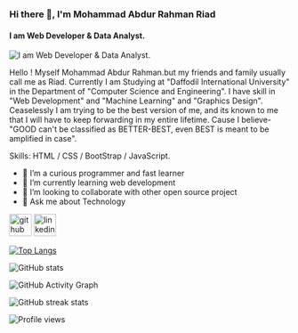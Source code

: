 ### Hi there 👋, I'm Mohammad Abdur Rahman Riad
#### I am Web Developer & Data Analyst.
![I am Web Developer & Data Analyst.](https://arturssmirnovs.github.io/github-profile-readme-generator/images/banner.png)

Hello ! Myself Mohammad Abdur Rahman.but my friends and family usually call me as Riad. Currently I am Studying at "Daffodil International University" in the Department of "Computer Science and Engineering". I have skill in "Web Development" and "Machine Learning" and "Graphics Design". 
Ceaselessly I am trying to be the best version of me, and its known to me that I will have to keep forwarding in my entire lifetime. Cause I believe- "GOOD can't be classified as BETTER-BEST, even BEST is meant to be amplified in case".

Skills: HTML / CSS / BootStrap / JavaScript.

- 🔭 I’m a curious programmer and fast learner  
- 🌱 I’m currently learning web development 
- 👯 I’m looking to collaborate with other open source project 
- 💬 Ask me about Technology 


[<img src='https://cdn.jsdelivr.net/npm/simple-icons@3.0.1/icons/github.svg' alt='github' height='40'>](https://github.com/rahman-riad)  [<img src='https://cdn.jsdelivr.net/npm/simple-icons@3.0.1/icons/linkedin.svg' alt='linkedin' height='40'>](https://www.linkedin.com/in/rahman-riad/)  

[![Top Langs](https://github-readme-stats.vercel.app/api/top-langs/?username=rahman-riad)](https://github.com/anuraghazra/github-readme-stats)

![GitHub stats](https://github-readme-stats.vercel.app/api?username=rahman-riad&show_icons=true)  

![GitHub Activity Graph](https://activity-graph.herokuapp.com/graph?username=rahman-riad)  

![GitHub streak stats](https://github-readme-streak-stats.herokuapp.com/?user=rahman-riad)  

![Profile views](https://gpvc.arturio.dev/rahman-riad)  
